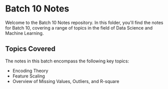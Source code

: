 # Batch 10 Notes

Welcome to the Batch 10 Notes repository. In this folder, you'll find the notes for Batch 10, covering a range of topics in the field of Data Science and Machine Learning.

## Topics Covered

The notes in this batch encompass the following key topics:

  - Encoding Theory
  - Feature Scaling
  - Overview of Missing Values, Outliers, and R-square

